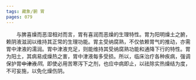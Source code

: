 ```yaml
---
tags: 藏象/腑 胃
pages: 079
---
```

&emsp;&emsp;与脾喜燥而恶湿相对而言，胃有喜润而恶燥的生理特性。胃为阳明燥土之腑，赖阴液滋润以维持其正常的生理功能。胃主受纳腐熟，不仅依赖胃气的推动，亦需胃中津液的濡润。胃中津液充足，则能维持其受纳腐熟功能和通降下行的特性。胃为阳土，其病易成燥热之害，胃中津液每多受损。所以，临床治疗各种疾病，强调保护胃~~中津液~~<dfn>阴</dfn>。即使必用苦寒泻下之剂，也应中病即止，以祛除实热燥结为度，不可妄施，以免化燥伤阴。